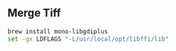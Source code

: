 ## Merge Tiff

```bash
brew install mono-libgdiplus
set -gx LDFLAGS "-L/usr/local/opt/libffi/lib"
```